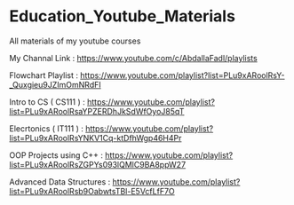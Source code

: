 # Education_Youtube_Materials
All materials of my youtube courses


My Channal Link : https://www.youtube.com/c/AbdallaFadl/playlists

Flowchart Playlist : https://www.youtube.com/playlist?list=PLu9xARoolRsY-_Quxgieu9JZImOmNRdFI

Intro to CS ( CS111 ) : https://www.youtube.com/playlist?list=PLu9xARoolRsaYPZERDhJkSdWfOyoJ85qT

Elecrtonics ( IT111 ) : https://www.youtube.com/playlist?list=PLu9xARoolRsYNKV1Cq-ktDfhWgp46H4Pr

OOP Projects using C++ : https://www.youtube.com/playlist?list=PLu9xARoolRsZGPYs093lQMlC9BA8ppW27

Advanced Data Structures : https://www.youtube.com/playlist?list=PLu9xARoolRsb9OabwtsTBl-E5VcfLfF7O


